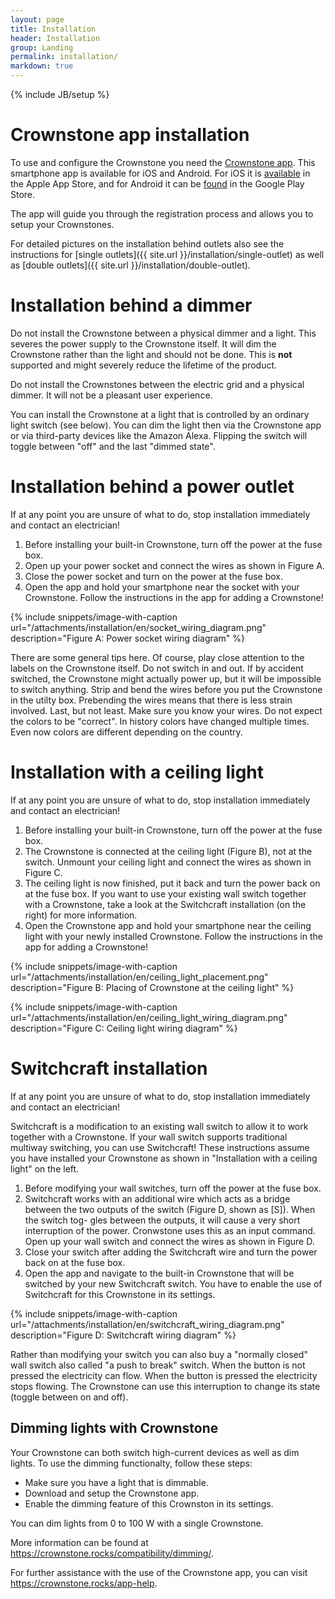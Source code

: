 ```yaml
---
layout: page
title: Installation
header: Installation
group: Landing
permalink: installation/
markdown: true
---
```

{% include JB/setup %}

# Crownstone app installation

To use and configure the Crownstone you need the [Crownstone app](https://crownstone.rocks/app/). 
This smartphone app is available for iOS and Android.
For iOS it is [available](https://apps.apple.com/us/app/crownstone/id1136616106) in the Apple App Store, and for 
Android it can be [found](https://play.google.com/store/apps/details?id=rocks.crownstone.consumerapp) in the Google Play Store.

The app will guide you through the registration process and allows you to setup your Crownstones.

For detailed pictures on the installation behind outlets also see the instructions for 
[single outlets]({{ site.url }}/installation/single-outlet) as well as 
[double outlets]({{ site.url }}/installation/double-outlet).

# Installation behind a dimmer

Do not install the Crownstone between a physical dimmer and a light. This severes the power supply to the Crownstone 
itself. It will dim the Crownstone rather than the light and should not be done.
This is **not** supported and might severely reduce the lifetime of the product.

Do not install the Crownstones between the electric grid and a physical dimmer. It will not be a pleasant user 
experience.

You can install the Crownstone at a light that is controlled by an ordinary light switch (see below). You can dim the
light then via the Crownstone app or via third-party devices like the Amazon Alexa. Flipping the switch will toggle
between "off" and the last "dimmed state".

# Installation behind a power outlet

If at any point you are unsure of what to do, stop installation immediately and contact an electrician!

1. Before installing your built-in Crownstone, turn off the power at the fuse box. 
2. Open up your power socket and connect the wires as shown in Figure A.
3. Close the power socket and turn on the power at the fuse box.
4. Open the app and hold your smartphone near the socket with your Crownstone. Follow the instructions in the app for adding a Crownstone!

{% include snippets/image-with-caption url="/attachments/installation/en/socket_wiring_diagram.png" description="Figure A: Power socket wiring diagram" %}

There are some general tips here. Of course, play close attention to the labels on the Crownstone itself. Do not switch
in and out. If by accident switched, the Crownstone might actually power up, but it will be impossible to switch anything.
Strip and bend the wires before you put the Crownstone in the utilty box. Prebending the wires means that there is less
strain involved. Last, but not least. Make sure you know your wires. Do not expect the colors to be "correct". In
history colors have changed multiple times. Even now colors are different depending on the country.

# Installation with a ceiling light

If at any point you are unsure of what to do, stop installation immediately and contact an electrician!

1. Before installing your built-in Crownstone, turn off the power at the fuse box. 
2. The Crownstone is connected at the ceiling light (Figure B), not at the switch. Unmount your ceiling light and connect the 
wires as shown in Figure C.
3. The ceiling light is now finished, put it back and turn the power back on at
the fuse box. If you want to use your existing wall switch together with a
Crownstone, take a look at the Switchcraft installation (on the right) for more
information.
4. Open the Crownstone app and hold your smartphone near the ceiling light
with your newly installed Crownstone. Follow the instructions in the app for
adding a Crownstone!

{% include snippets/image-with-caption url="/attachments/installation/en/ceiling_light_placement.png" description="Figure B: Placing of Crownstone at the ceiling light" %}

{% include snippets/image-with-caption url="/attachments/installation/en/ceiling_light_wiring_diagram.png" description="Figure C: Ceiling light wiring diagram" %}

# Switchcraft installation

If at any point you are unsure of what to do, stop installation immediately and contact an electrician!

Switchcraft is a modification to an existing wall switch to allow it to work
together with a Crownstone. If your wall switch supports traditional multiway
switching, you can use Switchcraft!
These instructions assume you have installed your Crownstone as shown in
"Installation with a ceiling light" on the left.


1. Before modifying your wall switches, turn off the power at the fuse box.
2. Switchcraft works with an additional wire which acts as a bridge between the
two outputs of the switch (Figure D, shown as [S]). When the switch tog-
gles between the outputs, it will cause a very short interruption of the power.
Cronwstone uses this as an input command.
Open up your wall switch and connect the wires as shown in Figure D.
3. Close your switch after adding the Switchcraft wire and turn the power back
on at the fuse box.
4. Open the app and navigate to the built-in Crownstone that will be switched
by your new Switchcraft switch. You have to enable the use of Switchcraft for
this Crownstone in its settings.

{% include snippets/image-with-caption url="/attachments/installation/en/switchcraft_wiring_diagram.png" description="Figure D: Switchcraft wiring diagram" %}

Rather than modifying your switch you can also buy a "normally closed" wall switch also called "a push to break" switch.
When the button is not pressed the electricity can flow. When the button is pressed the electricity stops flowing. 
The Crownstone can use this interruption to change its state (toggle between on and off). 

## Dimming lights with Crownstone

Your Crownstone can both switch high-current devices as well as dim lights. To
use the dimming functionalty, follow these steps:

* Make sure you have a light that is dimmable.
* Download and setup the Crownstone app.
* Enable the dimming feature of this Crownston in its settings.

You can dim lights from 0 to 100 W with a single Crownstone.

More information can be found at <https://crownstone.rocks/compatibility/dimming/>.

For further assistance with the use of the Crownstone app, you can visit <https://crownstone.rocks/app-help>.
